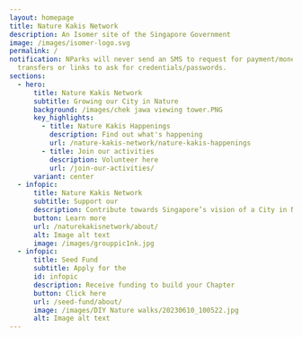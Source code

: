 ```yaml
---
layout: homepage
title: Nature Kakis Network
description: An Isomer site of the Singapore Government
image: /images/isomer-logo.svg
permalink: /
notification: NParks will never send an SMS to request for payment/money
  transfers or links to ask for credentials/passwords.
sections:
  - hero:
      title: Nature Kakis Network
      subtitle: Growing our City in Nature
      background: /images/chek jawa viewing tower.PNG
      key_highlights:
        - title: Nature Kakis Happenings
          description: Find out what's happening
          url: /nature-kakis-network/nature-kakis-happenings
        - title: Join our activities
          description: Volunteer here
          url: /join-our-activities/
      variant: center
  - infopic:
      title: Nature Kakis Network
      subtitle: Support our
      description: Contribute towards Singapore’s vision of a City in Nature
      button: Learn more
      url: /naturekakisnetwork/about/
      alt: Image alt text
      image: /images/grouppic1nk.jpg
  - infopic:
      title: Seed Fund
      subtitle: Apply for the
      id: infopic
      description: Receive funding to build your Chapter
      button: Click here
      url: /seed-fund/about/
      image: /images/DIY Nature walks/20230610_100522.jpg
      alt: Image alt text
---
```

